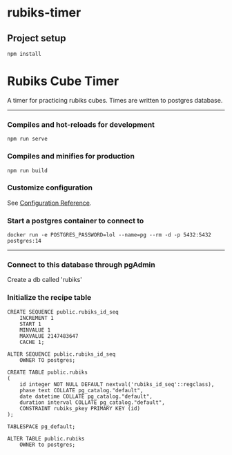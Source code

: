 # rubiks-timer

## Project setup
```
npm install
```
# Rubiks Cube Timer

A timer for practicing rubiks cubes. Times are written to postgres database.

-------

### Compiles and hot-reloads for development
```
npm run serve
```

### Compiles and minifies for production
```
npm run build
```

### Customize configuration
See [Configuration Reference](https://cli.vuejs.org/config/).


### Start a postgres container to connect to

`docker run -e POSTGRES_PASSWORD=lol --name=pg --rm -d -p 5432:5432 postgres:14`

---

### Connect to this database through pgAdmin

Create a db called 'rubiks'

### Initialize the recipe table

```
CREATE SEQUENCE public.rubiks_id_seq
    INCREMENT 1
    START 1
    MINVALUE 1
    MAXVALUE 2147483647
    CACHE 1;

ALTER SEQUENCE public.rubiks_id_seq
    OWNER TO postgres;

CREATE TABLE public.rubiks
(
    id integer NOT NULL DEFAULT nextval('rubiks_id_seq'::regclass),
    phase text COLLATE pg_catalog."default",
    date datetime COLLATE pg_catalog."default",
    duration interval COLLATE pg_catalog."default",
    CONSTRAINT rubiks_pkey PRIMARY KEY (id)
);

TABLESPACE pg_default;

ALTER TABLE public.rubiks
    OWNER to postgres;
```
